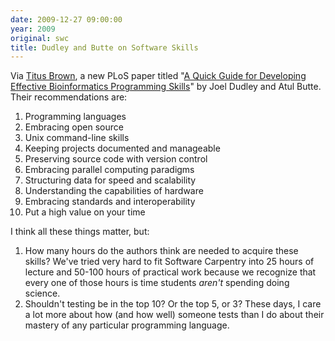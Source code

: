 ```yaml
---
date: 2009-12-27 09:00:00
year: 2009
original: swc
title: Dudley and Butte on Software Skills
---
```

<p>Via <a href="http://ivory.idyll.org/blog">Titus Brown</a>, a new PLoS paper titled "<a href="http://dx.plos.org/10.1371/journal.pcbi.1000589">A Quick Guide for Developing Effective Bioinformatics Programming Skills</a>" by Joel Dudley and Atul Butte. Their recommendations are:</p>
<ol>
<li>Programming languages</li>
<li>Embracing open source</li>
<li>Unix command-line skills</li>
<li>Keeping projects documented and manageable</li>
<li>Preserving source code with version control</li>
<li>Embracing parallel computing paradigms</li>
<li>Structuring data for speed and scalability</li>
<li>Understanding the capabilities of hardware</li>
<li>Embracing standards and interoperability</li>
<li>Put a high value on your time</li>
</ol>
<p>I think all these things matter, but:</p>
<ol>
<li>How many hours do the authors think are needed to acquire these skills? We've tried very hard to fit Software Carpentry into 25 hours of lecture and 50-100 hours of practical work because we recognize that every one of those hours is time students <em>aren't</em> spending doing science.</li>
<li>Shouldn't testing be in the top 10? Or the top 5, or 3? These days, I care a lot more about how (and how well) someone tests than I do about their mastery of any particular programming language.</li>
</ol>
